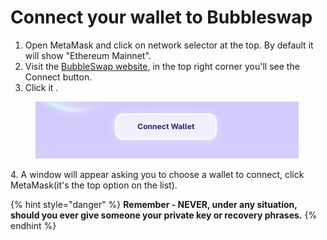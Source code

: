 # Connect your wallet to Bubbleswap

1. Open MetaMask and click on network selector at the top. By default it will show "Ethereum Mainnet".
2. Visit the [BubbleSwap website](https://app.bubbleswap.co), in the top right corner you'll see the Connect button.&#x20;
3. Click it .

<figure><img src="../.gitbook/assets/Screen Shot 2022-11-20 at 1.05.32 AM.png" alt=""><figcaption></figcaption></figure>

&#x20;  4\. A window will appear asking you to choose a wallet to connect, click MetaMask(it's the top option on the list).

{% hint style="danger" %}
**Remember - NEVER, under any situation, should you ever give someone your private key or recovery phrases.**
{% endhint %}
